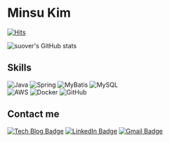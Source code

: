 # Minsu Kim

[![Hits](https://hits.seeyoufarm.com/api/count/incr/badge.svg?url=https%3A%2F%2Fgithub.com%2Fsuover&count_bg=%23FFDAC7&title_bg=%23FFADAD&icon=&icon_color=%23E7E7E7&title=hits&edge_flat=false)](https://hits.seeyoufarm.com)

![suover's GitHub stats](https://github-readme-stats.vercel.app/api?username=suover&show_icons=true&theme=radical)
<!--[![Solved.ac Profile](http://mazassumnida.wtf/api/v2/generate_badge?boj=suover)](https://solved.ac/suover/)-->

## Skills
![Java](https://img.shields.io/badge/Java-007396.svg?&style=for-the-badge&logo=Java&logoColor=white)
![Spring](https://img.shields.io/badge/Spring-6DB33F.svg?&style=for-the-badge&logo=Spring&logoColor=white)
![MyBatis](https://img.shields.io/badge/MyBatis-E83531.svg?&style=for-the-badge&logo=MyBatis&logoColor=white)
![MySQL](https://img.shields.io/badge/MySQL-4479A1.svg?&style=for-the-badge&logo=MySQL&logoColor=white)<br>
![AWS](https://img.shields.io/badge/AWS-232F3E.svg?&style=for-the-badge&logo=Amazon-AWS&logoColor=white)
![Docker](https://img.shields.io/badge/Docker-2496ED.svg?&style=for-the-badge&logo=Docker&logoColor=white)
![GitHub](https://img.shields.io/badge/GitHub-181717.svg?&style=for-the-badge&logo=GitHub&logoColor=white)

## Contact me
[![Tech Blog Badge](https://img.shields.io/badge/Tech%20Blog-21759B?style=flat-square&logo=WordPress&logoColor=white&link=https://suover.com/)](https://suover.com/)
[![LinkedIn Badge](https://img.shields.io/badge/LinkedIn-0A66C2?style=flat-square&logo=LinkedIn&logoColor=white&link=https://www.linkedin.com/in/suover/)](https://www.linkedin.com/in/suover/)
[![Gmail Badge](https://img.shields.io/badge/Gmail-d14836?style=flat-square&logo=Gmail&logoColor=white&link=mailto:gts2044@gmail.com)](mailto:gts2044@gmail.com)
